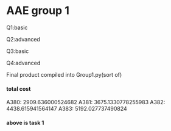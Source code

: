 # AAE group 1
Q1:basic

Q2:advanced

Q3:basic

Q4:advanced

Final product compiled into Group1.py(sort of)
 #### total cost
A380: 2909.636000524682
A381: 3675.1330778255983
A382: 4438.615941564147
A383: 5192.027737490824
 #### above is task 1
